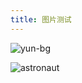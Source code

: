 ```yaml
---
title: 图片测试
---
```


![yun-bg](https://cdn.yunyoujun.cn/img/bg/stars-timing-0-blur-30px.jpg)

![astronaut](https://fastly.jsdelivr.net/gh/YunYouJun/cdn/img/bg/astronaut.webp)
